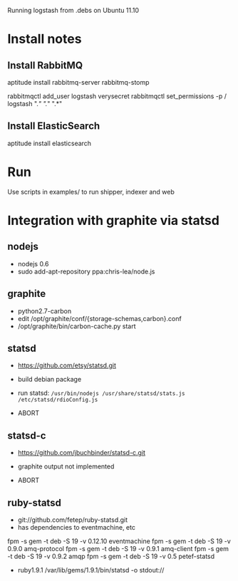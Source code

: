 Running logstash from .debs on Ubuntu 11.10

# Install notes

## Install RabbitMQ

aptitude install rabbitmq-server rabbitmq-stomp

rabbitmqctl add_user logstash verysecret
rabbitmqctl set_permissions -p / logstash ".*" ".*" ".*"

## Install ElasticSearch

aptitude install elasticsearch

# Run

Use scripts in examples/ to run shipper, indexer and web

# Integration with graphite via statsd

## nodejs

- nodejs 0.6
- sudo add-apt-repository ppa:chris-lea/node.js

## graphite

- python2.7-carbon
- edit /opt/graphite/conf/{storage-schemas,carbon}.conf
- /opt/graphite/bin/carbon-cache.py start

## statsd

- https://github.com/etsy/statsd.git
- build debian package

- run statsd:
    `/usr/bin/nodejs /usr/share/statsd/stats.js /etc/statsd/rdioConfig.js`

- ABORT

## statsd-c

- https://github.com/jbuchbinder/statsd-c.git
- graphite output not implemented

- ABORT

## ruby-statsd

- git://github.com/fetep/ruby-statsd.git
- has dependencies to eventmachine, etc

fpm -s gem -t deb -S 19 -v 0.12.10 eventmachine
fpm -s gem -t deb -S 19 -v 0.9.0 amq-protocol
fpm -s gem -t deb -S 19 -v 0.9.1 amq-client
fpm -s gem -t deb -S 19 -v 0.9.2 amqp
fpm -s gem -t deb -S 19 -v 0.5 petef-statsd

- ruby1.9.1 /var/lib/gems/1.9.1/bin/statsd -o stdout://

